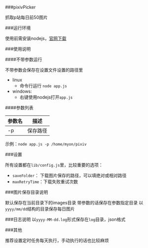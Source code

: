 ###pixivPicker

抓取p站每日前50图片

###运行环境

使用前需安装nodejs，[官网下载](http://nodejs.org/)

###使用说明

####不带参数运行

不带参数会保存在设置文件设置的路径里

  * linux
    * 命令行运行 `node app.js`
  * windows:
    * 右键使用nodejs打开`app.js`

####参数列表

参数名    | 描述
----------|------------
-p        | 保存路径

示例：`node app.js -p /home/myon/pixiv`

###设置

所有设置都在`lib/config.js`里，比较重要的选项：

* `saveFolder`：  下载图片保存的路径，可以填绝对或相对路径
* `maxRetryTime`：下载失败重试次数

###图片保存目录说明

默认保存在当前目录下的images目录  带参数的话保存在参数指定目录
以`yyyy/mm/dd`结构的目录保存每日图片

###日志说明
以`yyyy-MM-dd.log`形式保存在`log`目录，json格式

###其他

推荐设置定时任务每天执行，手动执行的话也比较麻烦

